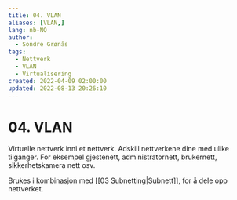 ```yaml
---
title: 04. VLAN
aliases: [VLAN,]
lang: nb-NO
author:
  - Sondre Grønås
tags:
  - Nettverk
  - VLAN
  - Virtualisering
created: 2022-04-09 02:00:00
updated: 2022-08-13 20:26:10
---
```

# 04. VLAN
Virtuelle nettverk inni et nettverk. Adskill nettverkene dine med ulike tilganger. For eksempel gjestenett, administratornett, brukernett, sikkerhetskamera nett osv.

Brukes i kombinasjon med [[03 Subnetting|Subnett]], for å dele opp nettverket.